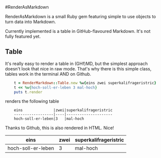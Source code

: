 #RenderAsMarkdown

RenderAsMarkdown is a small Ruby gem featuring simple to use objects to turn data into Markdown.

Currently implemented is a table in GitHub-flavoured Markdown. It's not fully featured yet.

## Table

It's really easy to render a table in (GHf)MD, but the simplest approach doesn't look that nice in raw mode. That's why there is this simple class, tables work in the terminal AND on Github.

```Ruby
    t = RenderMarkdown::Table.new %w{eins zwei superkalifrageristric}
    t << %w{hoch-soll-er-leben 3 mal-hoch}
    puts t.render
```

renders the following table

```
    eins              |zwei|superkalifrageristric
    ------------------|----|---------------------
    hoch-soll-er-leben|3   |mal-hoch             
```

Thanks to Github, this is also rendered in HTML. Nice!

eins              |zwei|superkalifrageristric
------------------|----|---------------------
hoch-soll-er-leben|3   |mal-hoch             
